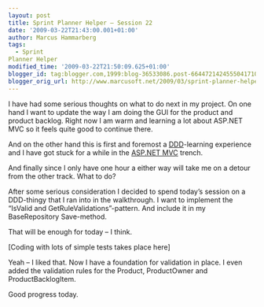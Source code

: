```yaml
---
layout: post
title: Sprint Planner Helper – Session 22
date: '2009-03-22T21:43:00.001+01:00'
author: Marcus Hammarberg
tags:
  - Sprint
Planner Helper
modified_time: '2009-03-22T21:50:09.625+01:00'
blogger_id: tag:blogger.com,1999:blog-36533086.post-6644721424555041710
blogger_orig_url: http://www.marcusoft.net/2009/03/sprint-planner-helper-session-22.html
---
```



I have had some serious thoughts on what to do next in my project. On
one hand I want to update the way I am doing the GUI for the product and
product backlog. Right now I am warm and learning a lot about ASP.NET
MVC so it feels quite good to continue there.

And on the other hand this is first and foremost a
<a href="http://en.wikipedia.org/wiki/Domain-driven_design"
target="_blank">DDD</a>-learning experience and I have got stuck for a
while in the
<a href="http://www.asp.net/mvc/" target="_blank">ASP.NET MVC</a>
trench.

And finally since I only have one hour a either way will take me on a
detour from the other track. What to do?

After some serious consideration I decided to spend today’s session on a
DDD-thingy that I ran into in the walkthrough. I want to implement the
“IsValid and GetRuleValidations”-pattern. And include it in my
BaseRepository Save-method.

That will be enough for today – I think.

\[Coding with lots of simple tests takes place here\]

Yeah – I liked that. Now I have a foundation for validation in place. I
even added the validation rules for the Product, ProductOwner and
ProductBacklogItem.

Good progress today.
